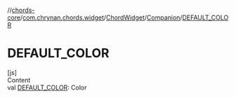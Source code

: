 //[chords-core](../../../../index.md)/[com.chrynan.chords.widget](../../index.md)/[ChordWidget](../index.md)/[Companion](index.md)/[DEFAULT_COLOR](-d-e-f-a-u-l-t_-c-o-l-o-r.md)



# DEFAULT_COLOR  
[js]  
Content  
val [DEFAULT_COLOR](-d-e-f-a-u-l-t_-c-o-l-o-r.md): Color  



